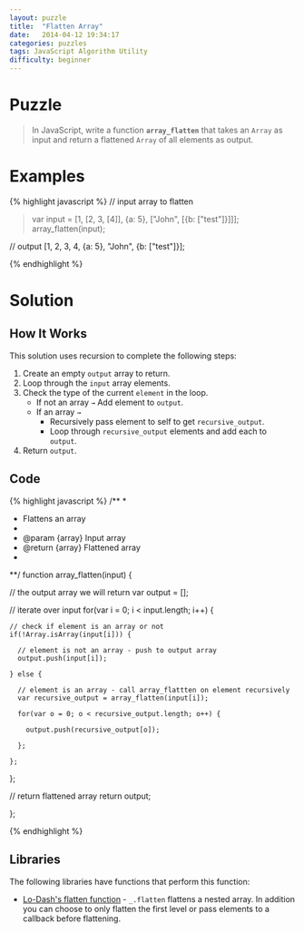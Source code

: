 ```yaml
---
layout: puzzle
title:  "Flatten Array"
date:   2014-04-12 19:34:17
categories: puzzles
tags: JavaScript Algorithm Utility
difficulty: beginner
---
```


Puzzle
===
> In JavaScript, write a function **`array_flatten`** that takes an `Array` as input and return a flattened `Array` of all elements as output.

Examples
===

{% highlight javascript %}
// input array to flatten
> var input = [1, [2, 3, [4]], {a: 5}, ["John", [{b: ["test"]}]]];
> array_flatten(input);

// output
[1, 2, 3, 4, {a: 5}, "John", {b: ["test"]}];


{% endhighlight %}

Solution
===

How It Works
---
This solution uses recursion to complete the following steps:

1. Create an empty `output` array to return.
2. Loop through the `input` array elements.
3. Check the type of the current `element` in the loop.
    * If not an array `→` Add element to `output`.
    * If an array `→`
        * Recursively pass element to self to get `recursive_output`.
        * Loop through `recursive_output` elements and add each to `output`.
4. Return `output`.


Code
---

{% highlight javascript %}
/**
*
* Flattens an array
*
* @param {array} Input array
* @return {array} Flattened array
*
**/
function array_flatten(input) {

  // the output array we will return
  var output = [];
  
  // iterate over input
  for(var i = 0; i < input.length; i++) {
    
    // check if element is an array or not
    if(!Array.isArray(input[i])) {

      // element is not an array - push to output array
      output.push(input[i]);

    } else {

      // element is an array - call array_flattten on element recursively
      var recursive_output = array_flatten(input[i]);
      
      for(var o = 0; o < recursive_output.length; o++) {
        
        output.push(recursive_output[o]);
        
      };
      
    };
    
  };
  
  // return flattened array
  return output;
  
};

{% endhighlight %}

Libraries
---
The following libraries have functions that perform this function:

* [Lo-Dash's flatten function][lodash] - `_.flatten` flattens a nested array. In addition you can choose to only flatten the first level or pass elements to a callback before flattening.

[lodash]:    http://lodash.com/docs#flatten